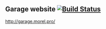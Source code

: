## Garage website [![Build Status](https://travis-ci.org/nmorel/garage.svg?branch=master)](https://travis-ci.org/nmorel/garage)

http://garage.morel.pro/
